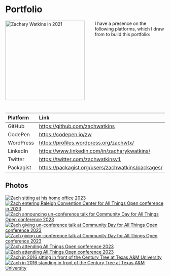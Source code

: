 # Portfolio

<p style="float:left;margin:0 2rem 1.5rem 0;"><a href="/img/profile/20210719_074933.jpg" title="Zachary Watkins in 2021"><img src="/img/profile/20210719_074933-thumbnail.jpg" alt="Zachary Watkins in 2021" width="250" /></a></p>

I have a presence on the following platforms, which I draw from to build this portfolio:

<br style="clear:both" />

| Platform  | Link                                              |
| :-------- | :------------------------------------------------ |
| GitHub    | https://github.com/zachwatkins                    |
| CodePen   | https://codepen.io/zw                             |
| WordPress | https://profiles.wordpress.org/zachwtx/           |
| LinkedIn  | https://www.linkedin.com/in/zacharykwatkins/      |
| Twitter   | https://twitter.com/zachwatkinsv1                 |
| Packagist | https://packagist.org/users/zachwatkins/packages/ |

## Photos

[![Zach sitting at his home office 2023](/img/profile/20221122_081808-thumbnail.jpg)](/img/profile/20221122_081808.jpg 'Zach sitting at his home office 2023') [![Zach entering Raleigh Convention Center for All Things Open conference in 2023](/img/profile/20231015_085123-thumbnail.jpg)](/img/profile/20231015_085123.jpg 'Zach entering Raleigh Convention Center for All Things Open conference in 2023') [![Zach announcing un-conference talk for Community Day for All Things Open conference 2023](/img/profile/53316525957_bba8a3c644_q.jpg)](/img/profile/53316525957_bba8a3c644_c.jpg 'Zach announcing un-conference talk for Community Day for All Things Open conference 2023') [![Zach giving un-conference talk at Community Day for All Things Open conference 2023](/img/profile/53316501642_2802ac22b9_q.jpg)](/img/profile/53316501642_2802ac22b9_c.jpg 'Zach giving un-conference talk at Community Day for All Things Open conference 2023') [![Zach giving un-conference talk at Community Day for All Things Open conference 2023](/img/profile/53317608718_e16af69253_q.jpg)](/img/profile/53317608718_e16af69253_c.jpg 'Zach giving un-conference talk at Community Day for All Things Open conference 2023') [![Zach attending All Things Open conference 2023](/img/profile/53318172658_3d0e313ea4_q.jpg)](/img/profile/53318172658_3d0e313ea4_c.jpg 'Zach attending All Things Open conference 2023') [![Zach attending All Things Open conference 2023](/img/profile/53318257788_b3fa33c38e_q.jpg)](/img/profile/53318257788_b3fa33c38e_c.jpg 'Zach attending All Things Open conference 2023') [![Zach in 2016 sitting in front of the Century Tree at Texas A&M University](/img/profile/2016-century-tree-sitting-thumbnail.jpg)](/img/profile/2016-century-tree-sitting.jpg 'Zach in 2016 sitting in front of the Century Tree at Texas A&M University') [![Zach in 2016 standing in front of the Century Tree at Texas A&M University](/img/profile/2016-century-tree-thumbnail.jpg)](/img/profile/2016-century-tree.jpg 'Zach in 2016 standing in front of the Century Tree at Texas A&M University')
